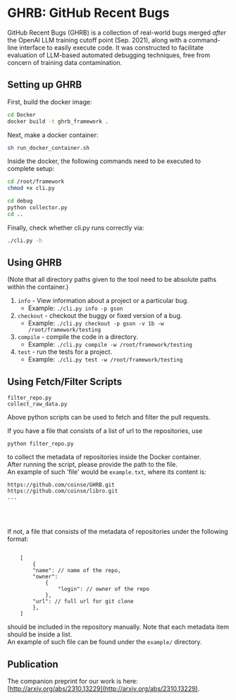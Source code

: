 # GHRB: GitHub Recent Bugs

GitHub Recent Bugs (GHRB) is a collection of real-world bugs merged _after_
the OpenAI LLM training cutoff point (Sep. 2021), along with a command-line
interface to easily execute code. It was constructed to facilitate
evaluation of LLM-based automated debugging techniques, free from concern
of training data contamination.

## Setting up GHRB

First, build the docker image:
```bash
cd Docker
docker build -t ghrb_framework .
```

Next, make a docker container:
```bash
sh run_docker_container.sh
```

Inside the docker, the following commands need to be executed to complete setup:

```bash
cd /root/framework
chmod +x cli.py

cd debug
python collector.py
cd ..
```

Finally, check whether cli.py runs correctly via:
```bash
./cli.py -h
```

## Using GHRB

(Note that all directory paths given to the tool need to be absolute paths 
within the container.)

 1. `info` - View information about a project or a particular bug.
    *  Example: `./cli.py info -p gson`
 2. `checkout` - checkout the buggy or fixed version of a bug.
    *  Example: `./cli.py checkout -p gson -v 1b -w /root/framework/testing` 
 3. `compile` - compile the code in a directory.
    *  Example: `./cli.py compile -w /root/framework/testing`
 4. `test` - run the tests for a project.
    *  Example: `./cli.py test -w /root/framework/testing`

## Using Fetch/Filter Scripts

```
filter_repo.py
collect_raw_data.py
```

Above python scripts can be used to fetch and filter the pull requests.



If you have a file that consists of a list of url to the repositories, use
```
python filter_repo.py
```
to collect the metadata of repositories inside the Docker container. \
After running the script, please provide the path to the file. \
An example of such 'file' would be ``` example.txt ```, where its content is:

```
https://github.com/coinse/GHRB.git
https://github.com/coinse/libro.git
...
```
<br />
<br />

If not, a file that consists of the metadata of repositories under the following format:

```jsonc

    [
        {
        "name": // name of the repo,
        "owner": 
            {
                "login": // owner of the repo
            },
        "url": // full url for git clone
        },
    ]

```

should be included in the repository manually. Note that each metadata item should be inside a list. \
An example of such file can be found under the ``` example/ ``` directory.


## Publication

The companion preprint for our work is here: [http://arxiv.org/abs/2310.13229](http://arxiv.org/abs/2310.13229).
